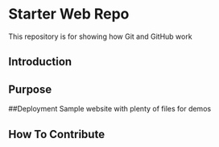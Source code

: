 # Starter Web Repo

This repository is for showing how Git and GitHub work

## Introduction

## Purpose

##Deployment
Sample website with plenty of files for demos

## How To Contribute
